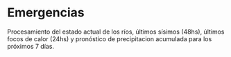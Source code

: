# Emergencias
Procesamiento del estado actual de los ríos, últimos sísimos (48hs), últimos focos de calor (24hs) y pronóstico de precipitacion acumulada para los próximos 7 días.
